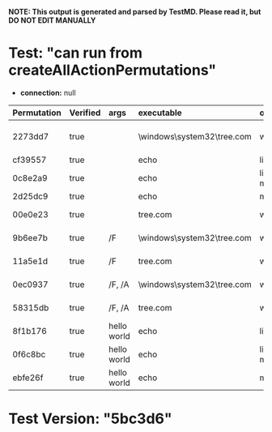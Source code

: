 **NOTE: This output is generated and parsed by TestMD. Please read it, but DO NOT EDIT MANUALLY**

# Test: "can run from createAllActionPermutations" #

- **connection:** null

| Permutation | Verified | args        | executable                 | osFilters  | OPERATIONS
| :---------- | :------- | :---------- | :------------------------- | :--------- | :------
| 2273dd7     | true     |             | \windows\system32\tree.com | windows    | **plan**: executeShellCommand(executable=\windows\system32\tree.com, osFilters=[windows])
| cf39557     | true     |             | echo                       | linux      | **plan**: executeShellCommand(executable=echo, osFilters=[linux])
| 0c8e2a9     | true     |             | echo                       | linux, mac | **plan**: executeShellCommand(executable=echo, osFilters=[linux, mac])
| 2d25dc9     | true     |             | echo                       | mac        | **plan**: executeShellCommand(executable=echo, osFilters=[mac])
| 00e0e23     | true     |             | tree.com                   | windows    | **plan**: executeShellCommand(executable=tree.com, osFilters=[windows])
| 9b6ee7b     | true     | /F          | \windows\system32\tree.com | windows    | **plan**: executeShellCommand(args=[/F], executable=\windows\system32\tree.com, osFilters=[windows])
| 11a5e1d     | true     | /F          | tree.com                   | windows    | **plan**: executeShellCommand(args=[/F], executable=tree.com, osFilters=[windows])
| 0ec0937     | true     | /F, /A      | \windows\system32\tree.com | windows    | **plan**: executeShellCommand(args=[/F, /A], executable=\windows\system32\tree.com, osFilters=[windows])
| 58315db     | true     | /F, /A      | tree.com                   | windows    | **plan**: executeShellCommand(args=[/F, /A], executable=tree.com, osFilters=[windows])
| 8f1b176     | true     | hello world | echo                       | linux      | **plan**: executeShellCommand(args=[hello world], executable=echo, osFilters=[linux])
| 0f6c8bc     | true     | hello world | echo                       | linux, mac | **plan**: executeShellCommand(args=[hello world], executable=echo, osFilters=[linux, mac])
| ebfe26f     | true     | hello world | echo                       | mac        | **plan**: executeShellCommand(args=[hello world], executable=echo, osFilters=[mac])

# Test Version: "5bc3d6" #